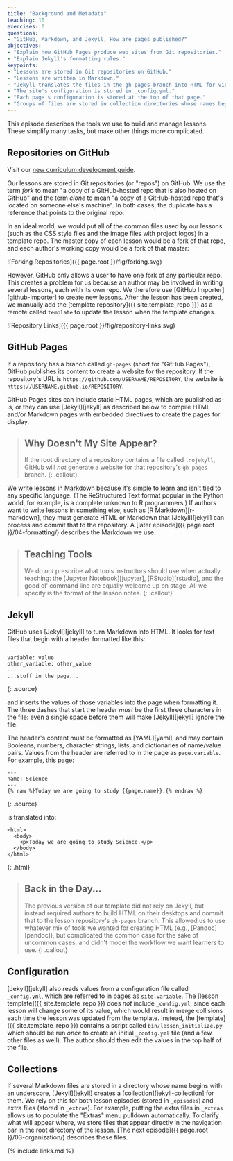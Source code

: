 ```yaml
---
title: "Background and Metadata"
teaching: 10
exercises: 0
questions:
- "GitHub, Markdown, and Jekyll, How are pages published?"
objectives:
- "Explain how GitHub Pages produce web sites from Git repositories."
- "Explain Jekyll's formatting rules."
keypoints:
- "Lessons are stored in Git repositories on GitHub."
- "Lessons are written in Markdown."
- "Jekyll translates the files in the gh-pages branch into HTML for viewing."
- "The site's configuration is stored in _config.yml."
- "Each page's configuration is stored at the top of that page."
- "Groups of files are stored in collection directories whose names begin with an underscore."
---
```


This episode describes the tools we use to build and manage lessons.
These simplify many tasks, but make other things more complicated.

## Repositories on GitHub

Visit our [new curriculum development guide](https://carpentries.github.io/curriculum-development/).


Our lessons are stored in Git repositories (or "repos") on GitHub.
We use the term *fork* to mean
"a copy of a GitHub-hosted repo that is also hosted on GitHub"
and the term *clone* to mean
"a copy of a GitHub-hosted repo that's located on someone else's machine".
In both cases,
the duplicate has a reference that points to the original repo.

In an ideal world,
we would put all of the common files used by our lessons
(such as the CSS style files and the image files with project logos)
in a template repo.
The master copy of each lesson would be a fork of that repo,
and each author's working copy would be a fork of that master:

![Forking Repositories]({{ page.root }}/fig/forking.svg)

However, GitHub only allows a user to have one fork of any particular repo.
This creates a problem for us because an author may be involved in writing several lessons,
each with its own repo.
We therefore use [GitHub Importer][github-importer] to create new lessons.
After the lesson has been created,
we manually add the [template repository]({{ site.template_repo }}) as a remote called `template`
to update the lesson when the template changes.

![Repository Links]({{ page.root }}/fig/repository-links.svg)

## GitHub Pages

If a repository has a branch called `gh-pages` (short for "GitHub Pages"),
GitHub publishes its content to create a website for the repository.
If the repository's URL is `https://github.com/USERNAME/REPOSITORY`,
the website is `https://USERNAME.github.io/REPOSITORY`.

GitHub Pages sites can include static HTML pages,
which are published as-is,
or they can use [Jekyll][jekyll] as described below
to compile HTML and/or Markdown pages with embedded directives
to create the pages for display.

> ## Why Doesn't My Site Appear?
>
> If the root directory of a repository contains a file called `.nojekyll`,
> GitHub will *not* generate a website for that repository's `gh-pages` branch.
{: .callout}

We write lessons in Markdown because it's simple to learn
and isn't tied to any specific language.
(The ReStructured Text format popular in the Python world,
for example,
is a complete unknown to R programmers.)
If authors want to write lessons in something else,
such as [R Markdown][r-markdown],
they must generate HTML or Markdown that [Jekyll][jekyll] can process
and commit that to the repository.
A [later episode]({{ page.root }}/04-formatting/) describes the Markdown we use.

> ## Teaching Tools
>
> We do *not* prescribe what tools instructors should use when actually teaching:
> the [Jupyter Notebook][jupyter],
> [RStudio][rstudio],
> and the good ol' command line are equally welcome up on stage.
> All we specify is the format of the lesson notes.
{: .callout}

## Jekyll

GitHub uses [Jekyll][jekyll] to turn Markdown into HTML.
It looks for text files that begin with a header formatted like this:

~~~
---
variable: value
other_variable: other_value
---
...stuff in the page...
~~~
{: .source}

and inserts the values of those variables into the page when formatting it.
The three dashes that start the header *must* be the first three characters in the file:
even a single space before them will make [Jekyll][jekyll] ignore the file.

The header's content must be formatted as [YAML][yaml],
and may contain Booleans, numbers, character strings, lists, and dictionaries of name/value pairs.
Values from the header are referred to in the page as `page.variable`.
For example,
this page:

~~~
---
name: Science
---
{% raw %}Today we are going to study {{page.name}}.{% endraw %}
~~~
{: .source}

is translated into:

~~~
<html>
  <body>
    <p>Today we are going to study Science.</p>
  </body>
</html>
~~~
{: .html}

> ## Back in the Day...
>
> The previous version of our template did not rely on Jekyll,
> but instead required authors to build HTML on their desktops
> and commit that to the lesson repository's `gh-pages` branch.
> This allowed us to use whatever mix of tools we wanted for creating HTML (e.g., [Pandoc][pandoc]),
> but complicated the common case for the sake of uncommon cases,
> and didn't model the workflow we want learners to use.
{: .callout}

## Configuration

[Jekyll][jekyll] also reads values from a configuration file called `_config.yml`,
which are referred to in pages as `site.variable`.
The [lesson template]({{ site.template_repo }}) does *not* include `_config.yml`,
since each lesson will change some of its value,
which would result in merge collisions each time the lesson was updated from the template.
Instead,
the [template]({{ site.template_repo }}) contains a script called `bin/lesson_initialize.py`
which should be run *once* to create an initial `_config.yml` file
(and a few other files as well).
The author should then edit the values in the top half of the file.

## Collections

If several Markdown files are stored in a directory whose name begins with an underscore,
[Jekyll][jekyll] creates a [collection][jekyll-collection] for them.
We rely on this for both lesson episodes (stored in `_episodes`)
and extra files (stored in `_extras`).
For example,
putting the extra files in `_extras` allows us to populate the "Extras" menu pulldown automatically.
To clarify what will appear where,
we store files that appear directly in the navigation bar
in the root directory of the lesson.
[The next episode]({{ page.root }}/03-organization/) describes these files.

{% include links.md %}


